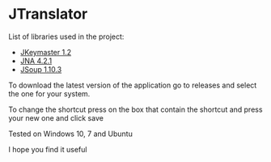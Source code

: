 # JTranslator

List of libraries used in the project:

 * [JKeymaster 1.2](https://github.com/tulskiy/jkeymaster)
 * [JNA 4.2.1](https://github.com/java-native-access/jna)
 * [JSoup 1.10.3](https://jsoup.org)

To download the latest version of the application go to releases and select the one for your system.

To change the shortcut press on the box that contain the shortcut
and press your new one and click save

Tested on Windows 10, 7 and Ubuntu

I hope you find it useful
